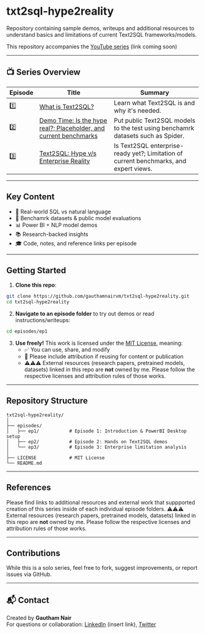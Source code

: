 # txt2sql-hype2reality
Repository containing sample demos, writeups and additional resources to understand basics and limitations of current Text2SQL frameworks/models.

This repository accompanies the [YouTube series](#) (link coming soon)

---

## 📺 Series Overview

| Episode | Title | Summary |
|--------|-------|---------|
| 1️⃣ | [What is Text2SQL?](episodes/ep1) | Learn what Text2SQL is and why it's needed. |
| 2️⃣ | [Demo Time: Is the hype real?; Placeholder, and current benchmarks](episodes/ep2) | Put public Text2SQL models to the test using benchamrk datasets such as Spider. |
| 3️⃣ | [Text2SQL: Hype v/s Enterprise Reality](episodes/ep3) | Is Text2SQL enterprise-ready yet?; Limitation of current benchmarks, and expert views. |

---

## Key Content

- 🔁 Real-world SQL vs natural language
- 🔎 Benchamrk datasets & public model evaluations
- 📊 Power BI + NLP model demos
- 📚 Research-backed insights
- 🎓 Code, notes, and reference links per episode

---

## Getting Started

1. **Clone this repo**:
```bash
git clone https://github.com/gauthamnairvm/txt2sql-hype2reality.git
cd txt2sql-hype2reality
```

2. **Navigate to an episode folder** to try out demos or read instructions/writeups:
```bash
cd episodes/ep1
```

3. **Use freely!** This work is licensed under the [MIT License](LICENSE), meaning:
   - ✅ You can use, share, and modify
   - 🚫 Please include attribution if reusing for content or publication
   - ⚠️⚠️⚠️ External resources (research papers, pretrained models, datasets) linked in this repo are **not** owned by me. Please follow the respective licenses and attribution rules of those works.

---

## Repository Structure

```
txt2sql-hype2reality/
│
├── episodes/
│   ├── ep1/           # Episode 1: Introduction & PowerBI Desktop setup
│   ├── ep2/           # Episode 2: Hands on Text2SQL demos
│   └── ep3/           # Episode 3: Enterprise limitation analysis
│
├── LICENSE            # MIT License
└── README.md
```

---

## References

Please find links to additional resources and external work that suppported creation of this series inside of each individual episode folders. ⚠️⚠️⚠️ External resources (research papers, pretrained models, datasets) linked in this repo are **not** owned by me. Please follow the respective licenses and attribution rules of those works.

---

## Contributions

While this is a solo series, feel free to fork, suggest improvements, or report issues via GitHub.

---

## 📬 Contact

Created by **Gautham Nair**  
For questions or collaboration: [LinkedIn](#) (insert link), [Twitter](#)


